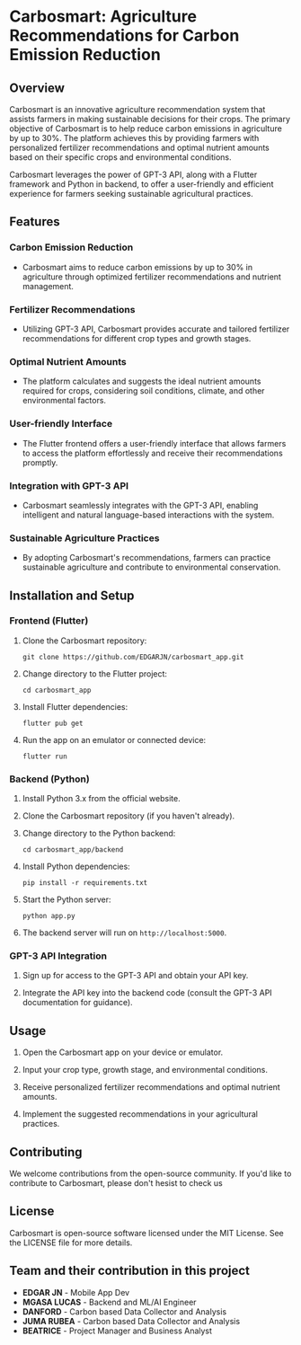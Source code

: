 # Carbosmart: Agriculture Recommendations for Carbon Emission Reduction


## Overview

Carbosmart is an innovative agriculture recommendation system that assists farmers in making sustainable decisions for their crops. The primary objective of Carbosmart is to help reduce carbon emissions in agriculture by up to 30%. The platform achieves this by providing farmers with personalized fertilizer recommendations and optimal nutrient amounts based on their specific crops and environmental conditions.

Carbosmart leverages the power of GPT-3 API, along with a Flutter framework and Python in backend, to offer a user-friendly and efficient experience for farmers seeking sustainable agricultural practices.

## Features

### Carbon Emission Reduction
- Carbosmart aims to reduce carbon emissions by up to 30% in agriculture through optimized fertilizer recommendations and nutrient management.

### Fertilizer Recommendations
- Utilizing GPT-3 API, Carbosmart provides accurate and tailored fertilizer recommendations for different crop types and growth stages.

### Optimal Nutrient Amounts
- The platform calculates and suggests the ideal nutrient amounts required for crops, considering soil conditions, climate, and other environmental factors.

### User-friendly Interface
- The Flutter frontend offers a user-friendly interface that allows farmers to access the platform effortlessly and receive their recommendations promptly.

### Integration with GPT-3 API
- Carbosmart seamlessly integrates with the GPT-3 API, enabling intelligent and natural language-based interactions with the system.

### Sustainable Agriculture Practices
- By adopting Carbosmart's recommendations, farmers can practice sustainable agriculture and contribute to environmental conservation.

## Installation and Setup

### Frontend (Flutter)

1. Clone the Carbosmart repository:
   ```
   git clone https://github.com/EDGARJN/carbosmart_app.git
   ```

2. Change directory to the Flutter project:
   ```
   cd carbosmart_app
   ```

3. Install Flutter dependencies:
   ```
   flutter pub get
   ```

4. Run the app on an emulator or connected device:
   ```
   flutter run
   ```

### Backend (Python)

1. Install Python 3.x from the official website.

2. Clone the Carbosmart repository (if you haven't already).

3. Change directory to the Python backend:
   ```
   cd carbosmart_app/backend
   ```

4. Install Python dependencies:
   ```
   pip install -r requirements.txt
   ```

5. Start the Python server:
   ```
   python app.py
   ```

6. The backend server will run on `http://localhost:5000`.

### GPT-3 API Integration

1. Sign up for access to the GPT-3 API and obtain your API key.

2. Integrate the API key into the backend code (consult the GPT-3 API documentation for guidance).

## Usage

1. Open the Carbosmart app on your device or emulator.

2. Input your crop type, growth stage, and environmental conditions.

3. Receive personalized fertilizer recommendations and optimal nutrient amounts.

4. Implement the suggested recommendations in your agricultural practices.

## Contributing

We welcome contributions from the open-source community. If you'd like to contribute to Carbosmart, please don't hesist to check us

## License

Carbosmart is open-source software licensed under the MIT License. See the LICENSE file for more details.

## Team and their contribution in this project
- **EDGAR JN** - Mobile App Dev
- **MGASA LUCAS** - Backend and ML/AI Engineer
- **DANFORD** - Carbon based Data Collector and Analysis
- **JUMA RUBEA** - Carbon based Data Collector and Analysis
- **BEATRICE** - Project Manager and Business Analyst
